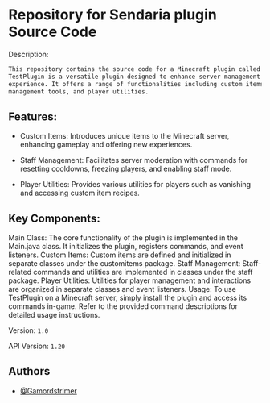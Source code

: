 
# Repository for Sendaria plugin Source Code

Description: 
```bash
This repository contains the source code for a Minecraft plugin called TestPlugin. 
TestPlugin is a versatile plugin designed to enhance server management and gameplay 
experience. It offers a range of functionalities including custom items, staff 
management tools, and player utilities.
```

## Features:

- Custom Items: Introduces unique items to the Minecraft server, enhancing gameplay and offering new experiences.

- Staff Management: Facilitates server moderation with commands for resetting cooldowns, freezing players, and enabling staff mode.

- Player Utilities: Provides various utilities for players such as vanishing and accessing custom item recipes.

## Key Components:

Main Class: The core functionality of the plugin is implemented in the Main.java class. It initializes the plugin, registers commands, and event listeners.
Custom Items: Custom items are defined and initialized in separate classes under the customitems package.
Staff Management: Staff-related commands and utilities are implemented in classes under the staff package.
Player Utilities: Utilities for player management and interactions are organized in separate classes and event listeners.
Usage:
To use TestPlugin on a Minecraft server, simply install the plugin and access its commands in-game. Refer to the provided command descriptions for detailed usage instructions.

Version: `1.0`

API Version: `1.20`

## Authors

- [@Gamordstrimer](https://github.com/Gamordstrimerr)



